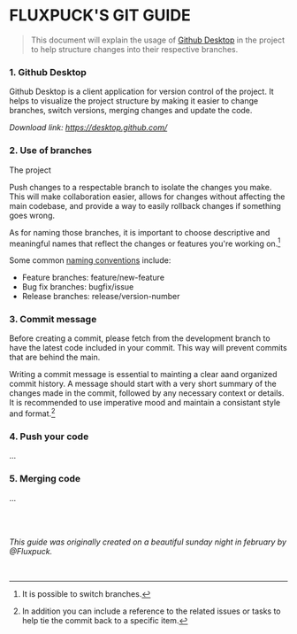 # FLUXPUCK'S GIT GUIDE

> This document will explain the usage of [Github Desktop](https://desktop.github.com/) in the project to help structure changes into their respective branches.

### 1. Github Desktop
Github Desktop is a client application for version control of the project. It helps to visualize the project structure by making it easier to change branches, switch versions, merging changes and update the code.

*Download link: https://desktop.github.com/*

### 2. Use of branches
The project

Push changes to a respectable branch to isolate the changes you make. This will make collaboration easier, allows for changes without affecting the main codebase, and provide a way to easily rollback changes if something goes wrong.

As for naming those branches, it is important to choose descriptive and meaningful names that reflect the changes or features you're working on.[^1]

Some common [naming conventions](https://dev.to/varbsan/a-simplified-convention-for-naming-branches-and-commits-in-git-il4) include:
- Feature branches: feature/new-feature
- Bug fix branches: bugfix/issue
- Release branches: release/version-number

### 3. Commit message
Before creating a commit, please fetch from the development branch to have the latest code included in your commit. This way will prevent commits that are behind the main.

Writing a commit message is essential to mainting a clear aand organized commit history. A message should start with a very short summary of the changes made in the commit, followed by any necessary context or details. It is recommended to use imperative mood and maintain a consistant style and format.[^2] 

### 4. Push your code
...

### 5. Merging code
...

<br>
<br>

*This guide was originally created on a beautiful sunday night in february by @Fluxpuck.*

<br>

[^1]: It is possible to switch branches.
[^2]: In addition you can include a reference to the related issues or tasks to help tie the commit back to a specific item.